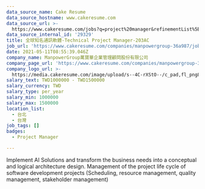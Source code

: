 ```yaml
---
data_source_name: Cake Resume
data_source_hostname: www.cakeresume.com
data_source_url: >-
  https://www.cakeresume.com/jobs?q=project%20manager&refinementList%5Blang_name%5D%5B0%5D=English&refinementList%5Bsalary_type%5D=per_year&range%5Bsalary_range%5D%5Bmin%5D=1000000&page=2
data_source_internal_id: '29329'
title: 全球知名通訊軟體-Technical Project Manager-203AC
job_url: 'https://www.cakeresume.com/companies/manpowergroup-36a987/jobs/2701f4'
date: 2021-05-11T08:55:39.046Z
company_name: ManpowerGroup萬寶華企業管理顧問股份有限公司
company_page_url: 'https://www.cakeresume.com/companies/manpowergroup-36a987'
company_logo_url: >-
  https://media.cakeresume.com/image/upload/s--4C-rXStO--/c_pad,fl_png8,h_200,w_200/v1554886748/n7xbmxuj1ylr4viitavu.png
salary_text: TWD1000000 - TWD1500000
salary_currency: TWD
salary_type: per_year
salary_min: 1000000
salary_max: 1500000
location_list:
  - 台北
  - 台灣
job_tags: []
badges:
  - Project Manager

---
```


Implement AI Solutions and transform the business needs into a conceptual and logical architecture design. Management of the project life cycle of software development projects (Scheduling, resource management, quality management, stakeholder management)